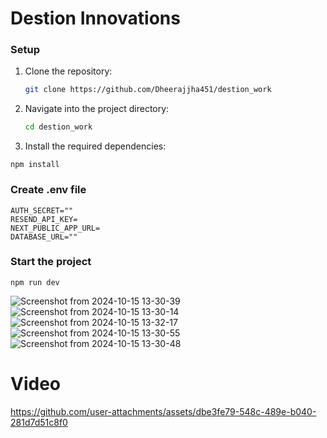 # Destion Innovations

### Setup
1. Clone the repository:

   ```bash
   git clone https://github.com/Dheerajjha451/destion_work

2. Navigate into the project directory:
    ```bash
    cd destion_work
    
3. Install the required dependencies:

```
npm install
```
### Create .env file

```
AUTH_SECRET=""
RESEND_API_KEY=
NEXT_PUBLIC_APP_URL=
DATABASE_URL=""

```
### Start the project

```
npm run dev
```
![Screenshot from 2024-10-15 13-30-39](https://github.com/user-attachments/assets/2698f526-e369-4ce5-9c89-cc9c08e59884)
![Screenshot from 2024-10-15 13-30-14](https://github.com/user-attachments/assets/dccaf35f-cb3b-4559-8884-7f3914ab581e)
![Screenshot from 2024-10-15 13-32-17](https://github.com/user-attachments/assets/334c2078-770d-4c9f-b1ab-eba74858c63d)
![Screenshot from 2024-10-15 13-30-55](https://github.com/user-attachments/assets/bf9e92a7-6c6b-4110-9e13-58e4b43b6c65)
![Screenshot from 2024-10-15 13-30-48](https://github.com/user-attachments/assets/9171b433-e200-47ec-898f-f15205a3aa73)

# Video

https://github.com/user-attachments/assets/dbe3fe79-548c-489e-b040-281d7d51c8f0

